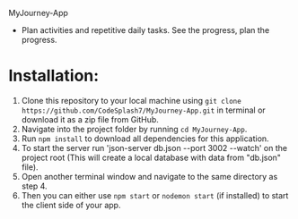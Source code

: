 MyJourney-App

- Plan activities and repetitive daily tasks. See the progress, plan the progress.

# Installation:
1. Clone this repository to your local machine using `git clone https://github.com/CodeSplash7/MyJourney-App.git` in terminal or download it as a zip file from GitHub.
2. Navigate into the project folder by running `cd MyJourney-App`.
3. Run `npm install` to download all dependencies for this application.
4. To start the server run 'json-server db.json --port 3002 --watch' on the project root
(This will create a local database with data from "db.json" file).
5. Open another terminal window and navigate to the same directory as step 4.
6. Then you can either use `npm start` or `nodemon start` (if installed) to start the client side of your app.
